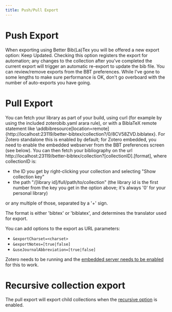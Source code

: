 ```yaml
---
title: Push/Pull Export
---
```


# Push Export

When exporting using Better Bib(La)Tex you will be offered a new export option: Keep Updated. Checking this option
registers the export for automation; any changes to the collection after you've completed the current export will trigger an automatic re-export to update the bib file. You can review/remove exports from the BBT preferences.
While I've gone to some lengths to make sure performance is OK, don't go overboard with the number of auto-exports you
have going.

# Pull Export
You can fetch your library as part of your build, using curl (for example by using the included zoterobib.yaml arara
rule), or with a BiblaTeX remote statement like
\addbibresource[location=remote]{http://localhost:23119/better-bibtex/collection?/0/8CV58ZVD.biblatex}.  For Zotero
standalone this is enabled by default; for Zotero embedded, you need to enable the embedded webserver from the BBT
preferences screen (see below). You can then fetch your bibliography on the url
http://localhost:23119/better-bibtex/collection?[collectionID].[format], where collectionID is:

* the ID you get by right-clicking your collection and selecting "Show collection key"
* the path "/[library id]/full/path/to/collection" (the library id is the first number from the key you get in the
  option above; it's always '0' for your personal library)

or any multiple of those, separated by a '+' sign.

The format is either 'bibtex' or 'biblatex', and determines the translator used for export.

You can add options to the export as URL parameters:

* `&exportCharset=<charset>`
* `&exportNotes=[true|false]`
* `&useJournalAbbreviation=[true|false]`

Zotero needs to be running and the [embedded server needs to be enabled](Customized-Exports.html) for this to work.

# Recursive collection export

The pull export will export child collections when the [recursive option](Customized-Exports.html) is enabled.
